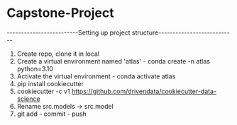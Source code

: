 # Capstone-Project
-------------------------Setting up project structure---------------------------

1. Create repo, clone it in local
2. Create a virtual environment named 'atlas' - conda create -n atlas python=3.10
3. Activate the virtual environment - conda activate atlas
4. pip install cookiecutter
5. cookiecutter -c v1 https://github.com/drivendata/cookiecutter-data-science
6. Rename src.models -> src.model
7. git add - commit - push